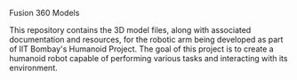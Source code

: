 Fusion 360 Models

This repository contains the 3D model files, along with associated documentation and resources, for the robotic arm being developed as part of IIT Bombay's Humanoid Project. The goal of this project is to create a humanoid robot capable of performing various tasks and interacting with its environment.

